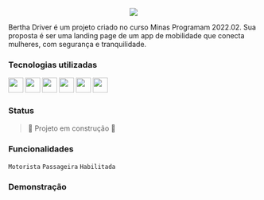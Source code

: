 <p align="center">
  <img src="http://user-images.githubusercontent.com/101022170/189147083-966427ea-b7d5-4e9f-895a-5a2ef8fa7c9e.png"/>
</p>

Bertha Driver é um projeto criado no curso Minas Programam 2022.02. Sua proposta é ser uma landing page de um app de mobilidade que conecta mulheres, com segurança e tranquilidade.

### Tecnologias utilizadas
<img src="https://cdn.jsdelivr.net/gh/devicons/devicon/icons/html5/html5-plain.svg" height=30 width=30/> <img src="https://cdn.jsdelivr.net/gh/devicons/devicon/icons/css3/css3-plain.svg" height=30 width=30/> <img src="https://cdn.jsdelivr.net/gh/devicons/devicon/icons/javascript/javascript-plain.svg" height=30 width=30/> <img src="https://cdn.jsdelivr.net/gh/devicons/devicon/icons/git/git-plain.svg" height=30 width=30/> <img src="https://cdn.jsdelivr.net/gh/devicons/devicon/icons/vscode/vscode-original.svg" height=30 width=30/> <img src="https://cdn.jsdelivr.net/gh/devicons/devicon/icons/github/github-original.svg" height=30 width=30/>

### Status
> :construction: Projeto em construção :construction:

### Funcionalidades
``Motorista`` ``Passageira`` ``Habilitada``

### Demonstração
